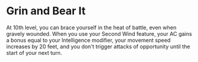 # Grin and Bear It

At 10th level, you can brace yourself in the heat of battle, even when gravely wounded. When you use your Second Wind feature, your AC gains a bonus equal to your Intelligence modifier, your movement speed increases by 20 feet, and you don't trigger attacks of opportunity until the start of your next turn.